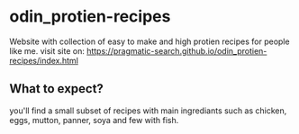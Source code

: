 # odin_protien-recipes
Website with collection of easy to make and high protien recipes for people like me.
visit site on: https://pragmatic-search.github.io/odin_protien-recipes/index.html

## What to expect?
you'll find a small subset of recipes with main ingrediants such as chicken, eggs, mutton, panner, soya and few with fish.

